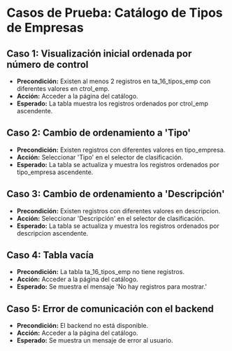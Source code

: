 # Casos de Prueba: Catálogo de Tipos de Empresas

## Caso 1: Visualización inicial ordenada por número de control
- **Precondición:** Existen al menos 2 registros en ta_16_tipos_emp con diferentes valores en ctrol_emp.
- **Acción:** Acceder a la página del catálogo.
- **Esperado:** La tabla muestra los registros ordenados por ctrol_emp ascendente.

## Caso 2: Cambio de ordenamiento a 'Tipo'
- **Precondición:** Existen registros con diferentes valores en tipo_empresa.
- **Acción:** Seleccionar 'Tipo' en el selector de clasificación.
- **Esperado:** La tabla se actualiza y muestra los registros ordenados por tipo_empresa ascendente.

## Caso 3: Cambio de ordenamiento a 'Descripción'
- **Precondición:** Existen registros con diferentes valores en descripcion.
- **Acción:** Seleccionar 'Descripción' en el selector de clasificación.
- **Esperado:** La tabla se actualiza y muestra los registros ordenados por descripcion ascendente.

## Caso 4: Tabla vacía
- **Precondición:** La tabla ta_16_tipos_emp no tiene registros.
- **Acción:** Acceder a la página del catálogo.
- **Esperado:** Se muestra el mensaje 'No hay registros para mostrar.'

## Caso 5: Error de comunicación con el backend
- **Precondición:** El backend no está disponible.
- **Acción:** Acceder a la página del catálogo.
- **Esperado:** Se muestra un mensaje de error al usuario.

